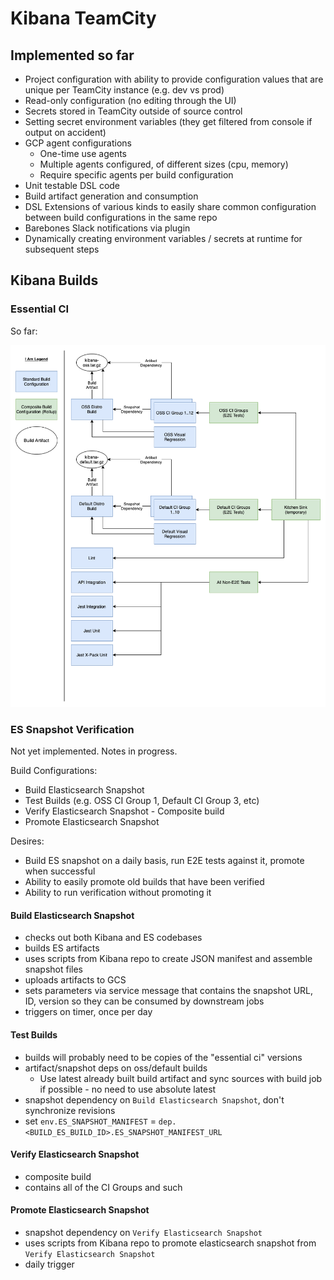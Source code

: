 # Kibana TeamCity

## Implemented so far

- Project configuration with ability to provide configuration values that are unique per TeamCity instance (e.g. dev vs prod)
- Read-only configuration (no editing through the UI)
- Secrets stored in TeamCity outside of source control
- Setting secret environment variables (they get filtered from console if output on accident)
- GCP agent configurations
  - One-time use agents
  - Multiple agents configured, of different sizes (cpu, memory)
  - Require specific agents per build configuration
- Unit testable DSL code
- Build artifact generation and consumption
- DSL Extensions of various kinds to easily share common configuration between build configurations in the same repo
- Barebones Slack notifications via plugin
- Dynamically creating environment variables / secrets at runtime for subsequent steps

## Kibana Builds

### Essential CI

So far:

![Diagram](Kibana.png)

### ES Snapshot Verification

Not yet implemented. Notes in progress.

Build Configurations:
- Build Elasticsearch Snapshot
- Test Builds (e.g. OSS CI Group 1, Default CI Group 3, etc)
- Verify Elasticsearch Snapshot - Composite build
- Promote Elasticsearch Snapshot

Desires:
- Build ES snapshot on a daily basis, run E2E tests against it, promote when successful
- Ability to easily promote old builds that have been verified
- Ability to run verification without promoting it

#### Build Elasticsearch Snapshot

- checks out both Kibana and ES codebases
- builds ES artifacts
- uses scripts from Kibana repo to create JSON manifest and assemble snapshot files
- uploads artifacts to GCS
- sets parameters via service message that contains the snapshot URL, ID, version so they can be consumed by downstream jobs
- triggers on timer, once per day

#### Test Builds

- builds will probably need to be copies of the "essential ci" versions
- artifact/snapshot deps on oss/default builds
  - Use latest already built build artifact and sync sources with build job if possible - no need to use absolute latest
- snapshot dependency on `Build Elasticsearch Snapshot`, don't synchronize revisions
- set `env.ES_SNAPSHOT_MANIFEST` = `dep.<BUILD_ES_BUILD_ID>.ES_SNAPSHOT_MANIFEST_URL`

#### Verify Elasticsearch Snapshot
- composite build
- contains all of the CI Groups and such

#### Promote Elasticsearch Snapshot
- snapshot dependency on `Verify Elasticsearch Snapshot`
- uses scripts from Kibana repo to promote elasticsearch snapshot from `Verify Elasticsearch Snapshot`
- daily trigger